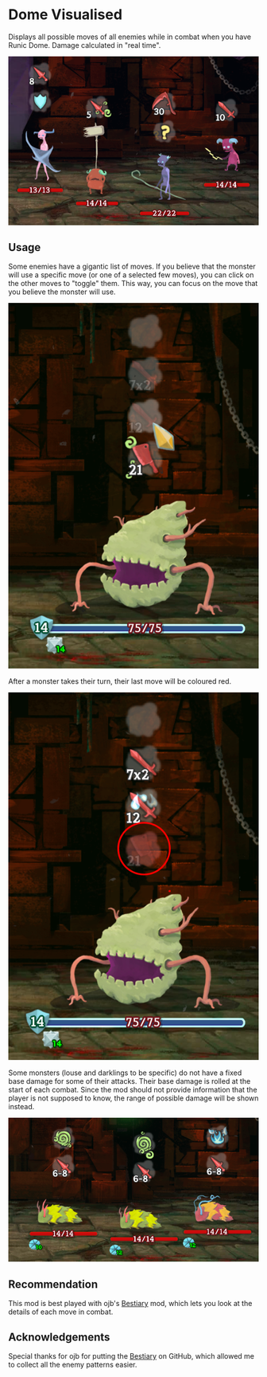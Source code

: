 # Dome Visualised

Displays all possible moves of all enemies while in combat when you have Runic Dome. Damage calculated in "real time".

![Demo](./github/demo.png)

## Usage

Some enemies have a gigantic list of moves. If you believe that the monster will use a specific move (or one of a selected few moves), you can click on the other moves to "toggle" them. This way, you can focus on the move that you believe the monster will use.

![Hiding Specific Moves](./github/toggle.png)

After a monster takes their turn, their last move will be coloured red.

![Shelled Parasite used Fell last turn.](./github/last_move.png)

Some monsters (louse and darklings to be specific) do not have a fixed base damage for some of their attacks. Their base damage is rolled at the start of each combat. Since the mod should not provide information that the player is not supposed to know, the range of possible damage will be shown instead.

![Louse](./github/damage_range.png)

## Recommendation

This mod is best played with ojb's [Bestiary](https://github.com/casey-c/bestiary) mod, which lets you look at the details of each move in combat.

## Acknowledgements

Special thanks for ojb for putting the [Bestiary](https://github.com/casey-c/bestiary) on GitHub, which allowed me to collect all the enemy patterns easier.